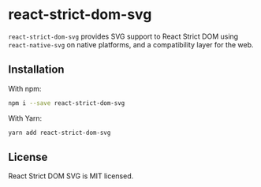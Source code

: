 # react-strict-dom-svg

`react-strict-dom-svg` provides SVG support to React Strict DOM using `react-native-svg` on native platforms, and a compatibility layer for the web.

## Installation

With npm:

```bash
npm i --save react-strict-dom-svg
```

With Yarn:

```bash
yarn add react-strict-dom-svg
```

## License

React Strict DOM SVG is MIT licensed.
